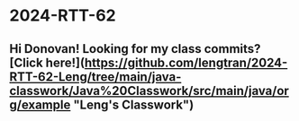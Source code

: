 # 2024-RTT-62

## Hi Donovan! Looking for my class commits? **[Click here!]**(https://github.com/lengtran/2024-RTT-62-Leng/tree/main/java-classwork/Java%20Classwork/src/main/java/org/example "Leng's Classwork")
